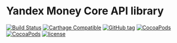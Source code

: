 # Yandex Money Core API library

[![Build Status](https://travis-ci.org/yandex-money/core-api-swift.svg?branch=master)](https://travis-ci.org/yandex-money/core-api-swift)
[![Carthage Compatible](https://img.shields.io/badge/Carthage-compatible-4BC51D.svg?style=flat)](https://github.com/Carthage/Carthage)
[![GitHub tag](https://img.shields.io/github/tag/yandex-money/core-api-swift.svg)](https://img.shields.io/github/tag/yandex-money/core-api-swift.svg)
[![CocoaPods](https://img.shields.io/cocoapods/v/yandex-money/core-api-swift.svg)](https://img.shields.io/cocoapods/v/yandex-money/core-api-swift.svg)
[![CocoaPods](https://img.shields.io/cocoapods/at/yandex-money/core-api-swift.svg)](https://img.shields.io/cocoapods/at/yandex-money/core-api-swift.svg)
[![license](https://img.shields.io/github/license/yandex-money/core-api-swift.svg)](https://img.shields.io/github/license/yandex-money/core-api-swift.svg)